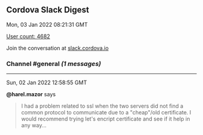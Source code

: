 ## Cordova Slack Digest
Mon, 03 Jan 2022 08:21:31 GMT

[User count: 4682](https://cordova.slack.com/)


Join the conversation at [slack.cordova.io](http://slack.cordova.io/)

### __Channel #general__ _(1 messages)_
---

Sun, 02 Jan 2022 12:58:55 GMT

__@harel.mazor__ says 
> I had a problem related to ssl when the two servers did not find a common protocol to communicate due to a "cheap"/old certificate.
> I would recommend trying let's encript certificate and see if it help in any way...
> 
